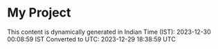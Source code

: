 # My Project

This content is dynamically generated in Indian Time (IST): 2023-12-30 00:08:59 IST
Converted to UTC: 2023-12-29 18:38:59 UTC

